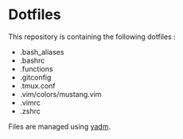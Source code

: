 # Dotfiles

This repository is containing the following dotfiles :

* .bash_aliases
* .bashrc
* .functions
* .gitconfig
* .tmux.conf
* .vim/colors/mustang.vim
* .vimrc
* .zshrc

Files are managed using [yadm](https://github.com/TheLocehiliosan/yadm).
